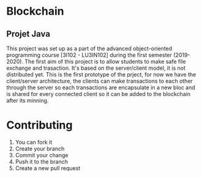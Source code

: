 # Blockchain
## Projet Java
This project was set up as a part of the advanced object-oriented programming course [3I102 - LU3IN102] during the first semester (2019-2020).
The first aim of this project is to allow students to make safe file exchange and trasaction.
It's based on the server/client model, it is not distributed yet.
This is the first prototype of the prject, for now we have the client/server architecture, the clients can make transactions to each other through the server so each transactions are encapsulate in a new bloc and is shared for every connected client so it can be added to the blockchain after its minning. 

# Contributing
1. You can fork it 
2. Create your branch
3. Commit your change 
4. Push it to the branch
5. Create a new pull request

